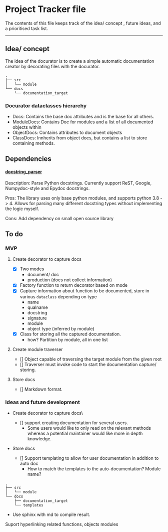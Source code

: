 # Project Tracker file

The contents of this file keeps track of the idea/ concept , future ideas, and a prioritised task list.



---

## Idea/ concept

The idea of the docurator is to create a simple automatic documentation creator by decorating files with the docurator. 

```
.
├── src
│   └── module
└── docs
    └── documentation_target
```


### Docurator dataclasses hierarchy

* Docs: Contains the base doc attributes and is the base for all others.
* ModuleDocs: Contains Doc for modules and a list of all documented objects within
* ObjectDocs: Contains attributes to document objects
* ClassDocs: Innherits from object docs, but contains a list to store containing methods.

## Dependencies

#### [docstring_parser](https://pypi.org/project/docstring_parser/)
Description:  Parse Python docstrings. Currently support ReST, Google, Numpydoc-style and Epydoc docstrings.

Pros: The library uses only base python modules, and supports python 3.8 -> 4. Allows for parsing many different docstring types without implementing the logic myself.

Cons: Add dependency on small open source library


## To do

### MVP

1. Create decorator to capture docs

    - [x] Two modes
        - document/ doc
        - production (does not collect information)
    - [x] Factory function to return decorator based on mode
    - [x] Capture information about function to be documented, store in various `dataclass` depending on type
        -  name
        -  qualname
        -  docstring
        -  signature
        -  module 
        -  object type (inferred by module)
    - [x] Class for storing all the captured documentation. 
        - how? Partition by module, all in one list




2. Create module traverser

    - [] Object capable of traversing the target module from the given root
    - [] Traverser must invoke code to start the documentation capture/ storing.


3. Store docs
    
    - [] Markdown format.


### Ideas and future development

* Create decorator to capture docs\
    - [] support creating documentation for several users.
        - Some users would like to only read on the relevant methods whereas a potential maintainer would like more in depth knowledge.

* Store docs
    
    - [] Support templating to allow for user documentation in addition to auto doc
        - How to match the templates to the auto-documentation? Module name?

```
.
├── src
│   └── module
└── docs
    ├── documentation_target
    └── templates
```


* Use sphinx with md to compile result. 

Suport hyperlinking related functions, objects modules
